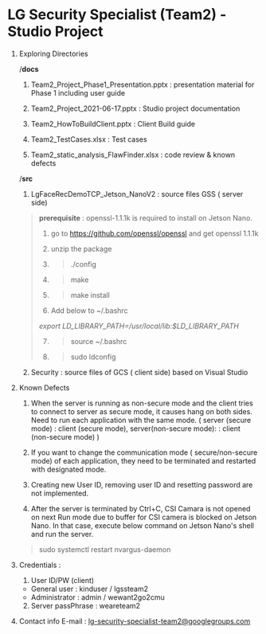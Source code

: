 # LG Security Specialist (Team2) - Studio Project


1. Exploring Directories

    /**docs**
      1) Team2_Project_Phase1_Presentation.pptx : presentation material for Phase 1 including user guide

      2) Team2_Project_2021-06-17.pptx : Studio project documentation

      2) Team2_HowToBuildClient.pptx : Client Build guide
      3) Team2_TestCases.xlsx : Test cases
      4) Team2_static_analysis_FlawFinder.xlsx :  code review & known defects 

    /**src**
    1) LgFaceRecDemoTCP_Jetson_NanoV2 : source files GSS ( server side)

    > **prerequisite** : openssl-1.1.1k is required to install on Jetson Nano.
    >
    > 1) go to https://github.com/openssl/openssl and get openssl 1.1.1k
    >
    > 2) unzip the package
    >
    > 3) > ./config
    >
    > 4) > make
    >
    > 5) > make install 
    >
    > 6) Add  below to ~/.bashrc
    >
    >  *export LD_LIBRARY_PATH=/usr/local/lib:$LD_LIBRARY_PATH* 
    >
    > 7) >  source ~/.bashrc 
    >
    > 8) >sudo ldconfig 

    2) Security : source files of GCS ( client side) based on Visual Studio

    

2. Known Defects

    1)  When the server is running as non-secure mode and the client tries to connect to server as secure mode, it causes hang on both sides. Need to run each application with the same mode. ( server (secure mode) : client (secure mode), server(non-secure mode): : client (non-secure mode) )

    2) If you want to change the communication mode ( secure/non-secure mode) of each application,  they need to be terminated and restarted with designated mode.
    
    3) Creating new User ID, removing user ID and resetting password are not implemented.     
    
    4) After the server is terminated by Ctrl+C, CSI Camara is not opened on next Run mode due to buffer for CSI camera is blocked on Jetson Nano. In that case, execute below command on Jetson Nano's shell and run the server.
     > sudo systemctl restart nvargus-daemon
     
3. Credentials :
    1) User ID/PW (client)
      - General user : kinduser / lgssteam2
      - Administrator : admin / wewant2go2cmu
    2) Server passPhrase : weareteam2
    
4. Contact info
    E-mail : lg-security-specialist-team2@googlegroups.com

